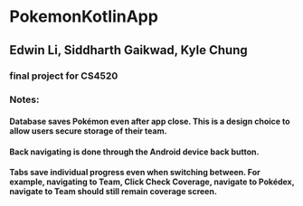 # PokemonKotlinApp
## Edwin Li, Siddharth Gaikwad, Kyle Chung
### final project for CS4520
### Notes:
#### Database saves Pokémon even after app close. This is a design choice to allow users secure storage of their team.
#### Back navigating is done through the Android device back button.
#### Tabs save individual progress even when switching between. For example, navigating to Team, Click Check Coverage, navigate to Pokédex, navigate to Team should still remain coverage screen.